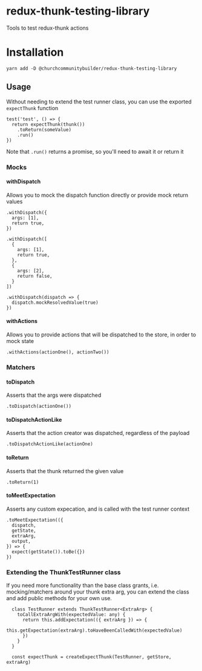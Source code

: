 # redux-thunk-testing-library
Tools to test redux-thunk actions

# Installation
`yarn add -D @churchcommunitybuilder/redux-thunk-testing-library`

## Usage
Without needing to extend the test runner class, you can use the exported `expectThunk` function

```
test('test', () => {
  return expectThunk(thunk())
    .toReturn(someValue)
    .run()
})
```

Note that `.run()` returns a promise, so you'll need to await it or return it

### Mocks

#### withDispatch
Allows you to mock the dispatch function directly or provide mock return values

```
.withDispatch({
  args: [1],
  return true,
})

.withDispatch([
  {
    args: [1],
    return true,
  },
  {
    args: [2],
    return false,
  }
])

.withDispatch(dispatch => {
  dispatch.mockResolvedValue(true)
})
```

#### withActions
Allows you to provide actions that will be dispatched to the store, in order to mock state

```
.withActions(actionOne(), actionTwo())
```

### Matchers

#### toDispatch
Asserts that the args were dispatched

```
.toDispatch(actionOne())
```

#### toDispatchActionLike
Asserts that the action creator was dispatched, regardless of the payload

```
.toDispatchActionLike(actionOne)
```

#### toReturn
Asserts that the thunk returned the given value

```
.toReturn(1)
```

#### toMeetExpectation
Asserts any custom expecation, and is called with the test runner context

```
.toMeetExpectation(({
  dispatch,
  getState,
  extraArg,
  output,
}) => {
  expect(getState()).toBe({})
})
```

### Extending the ThunkTestRunner class
If you need more functionality than the base class grants, i.e. mocking/matchers around your thunk extra arg,
you can extend the class and add public methods for your own use.

```
  class TestRunner extends ThunkTestRunner<ExtraArg> {
    toCallExtraArgWith(expectedValue: any) {
      return this.addExpectation(({ extraArg }) => {
        this.getExpectation(extraArg).toHaveBeenCalledWith(expectedValue)
      })
    }
  }

  const expectThunk = createExpectThunk(TestRunner, getStore, extraArg)
```

